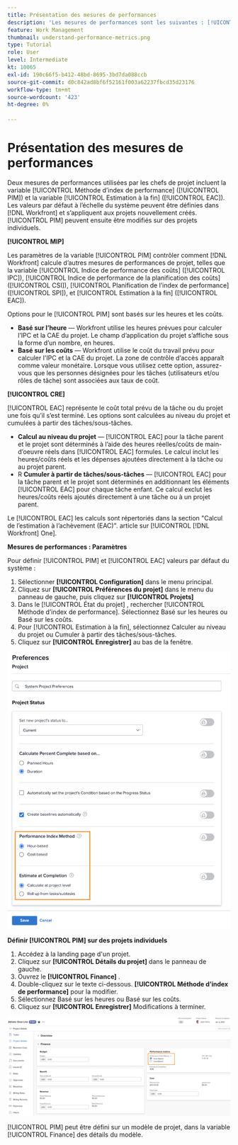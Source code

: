 ```yaml
---
title: Présentation des mesures de performances
description: 'Les mesures de performances sont les suivantes : [!UICONTROL Méthode d’index de performance] ([!UICONTROL PIM]) et la variable [!UICONTROL Estimation à la fin] ([!UICONTROL EAC]).'
feature: Work Management
thumbnail: understand-performance-metrics.png
type: Tutorial
role: User
level: Intermediate
kt: 10065
exl-id: 190c66f5-b412-48bd-8695-3bd7da088ccb
source-git-commit: d0c842ad8bf6f52161f003a62237fbcd35d23176
workflow-type: tm+mt
source-wordcount: '423'
ht-degree: 0%

---
```


# Présentation des mesures de performances

Deux mesures de performances utilisées par les chefs de projet incluent la variable [!UICONTROL Méthode d’index de performance] ([!UICONTROL PIM]) et la variable [!UICONTROL Estimation à la fin] ([!UICONTROL EAC]). Les valeurs par défaut à l’échelle du système peuvent être définies dans [!DNL Workfront] et s’appliquent aux projets nouvellement créés. [!UICONTROL PIM] peuvent ensuite être modifiés sur des projets individuels.

**[!UICONTROL MIP]**

Les paramètres de la variable [!UICONTROL PIM] contrôler comment [!DNL Workfront] calcule d’autres mesures de performances de projet, telles que la variable [!UICONTROL Indice de performance des coûts] ([!UICONTROL IPC]), [!UICONTROL Indice de performance de la planification des coûts] ([!UICONTROL CSI]), [!UICONTROL Planification de l’index de performance] ([!UICONTROL SPI]), et [!UICONTROL Estimation à la fin] ([!UICONTROL EAC]).

Options pour le [!UICONTROL PIM] sont basés sur les heures et les coûts.

* **Basé sur l’heure** — Workfront utilise les heures prévues pour calculer l’IPC et la CAE du projet. Le champ d’application du projet s’affiche sous la forme d’un nombre, en heures.
* **Basé sur les coûts** — Workfront utilise le coût du travail prévu pour calculer l&#39;IPC et la CAE du projet. La zone de contrôle d’accès apparaît comme valeur monétaire. Lorsque vous utilisez cette option, assurez-vous que les personnes désignées pour les tâches (utilisateurs et/ou rôles de tâche) sont associées aux taux de coût.

**[!UICONTROL CRE]**

[!UICONTROL EAC] représente le coût total prévu de la tâche ou du projet une fois qu’il s’est terminé. Les options sont calculées au niveau du projet et cumulées à partir des tâches/sous-tâches.

* **Calcul au niveau du projet** — [!UICONTROL EAC] pour la tâche parent et le projet sont déterminés à l’aide des heures réelles/coûts de main-d’oeuvre réels dans [!UICONTROL EAC] formules. Le calcul inclut les heures/coûts réels et les dépenses ajoutées directement à la tâche ou au projet parent.
* R **Cumuler à partir de tâches/sous-tâches** — [!UICONTROL EAC] pour la tâche parent et le projet sont déterminés en additionnant les éléments [!UICONTROL EAC] pour chaque tâche enfant. Ce calcul exclut les heures/coûts réels ajoutés directement à une tâche ou à un projet parent.

Le [!UICONTROL EAC] les calculs sont répertoriés dans la section &quot;Calcul de l’estimation à l’achèvement (EAC)&quot;. <!-- link to article -->article sur [!UICONTROL [!DNL Workfront] One].

**Mesures de performances : Paramètres**

Pour définir [!UICONTROL PIM] et [!UICONTROL EAC] valeurs par défaut du système :

1. Sélectionner **[!UICONTROL Configuration]** dans le menu principal.
1. Cliquez sur **[!UICONTROL Préférences du projet]** dans le menu du panneau de gauche, puis cliquez sur **[!UICONTROL Projets]**
1. Dans le [!UICONTROL État du projet] , rechercher [!UICONTROL Méthode d’index de performance]. Sélectionnez Basé sur les heures ou Basé sur les coûts.
1. Pour [!UICONTROL Estimation à la fin], sélectionnez Calculer au niveau du projet ou Cumuler à partir des tâches/sous-tâches.
1. Cliquez sur **[!UICONTROL Enregistrer]** au bas de la fenêtre.

![Une image de la fonction [!UICONTROL Préférences du projet] écran](assets/setting-up-finances-1.png)

**Définir [!UICONTROL PIM] sur des projets individuels**

1. Accédez à la landing page d&#39;un projet.
1. Cliquez sur **[!UICONTROL Détails du projet]** dans le panneau de gauche.
1. Ouvrez le **[!UICONTROL Finance]** .
1. Double-cliquez sur le texte ci-dessous. **[!UICONTROL Méthode d’index de performance]** pour la modifier.
1. Sélectionnez Basé sur les heures ou Basé sur les coûts.
1. Cliquez sur **[!UICONTROL Enregistrer]** Modifications à terminer.

![Une image de la fonction [!UICONTROL Détails du projet] écran](assets/setting-up-finances-2.png)

[!UICONTROL PIM] peut être défini sur un modèle de projet, dans la variable [!UICONTROL Finance] des détails du modèle.
